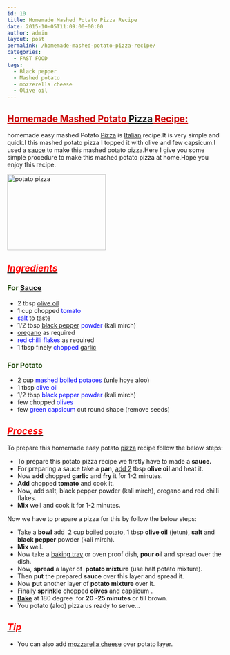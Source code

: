 ```yaml
---
id: 10
title: Homemade Mashed Potato Pizza Recipe
date: 2015-10-05T11:09:00+00:00
author: admin
layout: post
permalink: /homemade-mashed-potato-pizza-recipe/
categories:
  - FAST FOOD
tags:
  - Black pepper
  - Mashed potato
  - mozzerella cheese
  - Olive oil
---
```


## <span style="color: #cc0000; text-decoration: underline;">**Homemade Mashed Potato [Pizza](http://en.wikipedia.org/wiki/Pizza "Pizza") Recipe:**</span>

homemade easy mashed Potato [Pizza](http://en.wikipedia.org/wiki/Pizza "Pizza") is [Italian](http://en.wikipedia.org/wiki/Italian_dressing "Italian dressing") recipe.It is very simple and quick.I this mashed potato pizza I topped it with olive and few capsicum.I used a [sauce](http://en.wikipedia.org/wiki/Sauce "Sauce") to make this mashed potato pizza.Here I give you some simple procedure to make this mashed potato pizza at home.Hope you enjoy this recipe.

<a href="{{site.url}}/wp-content/uploads/2017/03/potato-pizza.jpg"><img class="aligncenter size-medium wp-image-35" src="{{site.url}}/wp-content/uploads/2017/03/potato-pizza.jpg" alt="potato pizza" width="228" height="176" /></a>

## _<u><span style="color: red;">Ingredients</span></u>_

### <span style="color: #274e13;">For [Sauce](http://en.wikipedia.org/wiki/Tomato_sauce "Tomato sauce")</span>

*   2 tbsp [olive oil](http://en.wikipedia.org/wiki/Olive_oil "Olive oil")
*   1 cup chopped <span style="color: blue;">tomato</span>
*   <span style="color: blue;">salt</span> to taste
*   1/2 tbsp [black pepper](http://en.wikipedia.org/wiki/Black_pepper "Black pepper") <span style="color: blue;">powder</span> (kali mirch)
*   [oregano](http://en.wikipedia.org/wiki/Oregano "Oregano") as required
*   <span style="color: blue;">red chilli flakes</span> as required
*   1 tbsp finely <span style="color: blue;">chopped</span> [garlic](http://en.wikipedia.org/wiki/Garlic "Garlic")

### <span style="color: #274e13;">For Potato</span>

*   2 cup <span style="color: blue;">mashed boiled potaoes</span> (unle hoye aloo)
*   1 tbsp <span style="color: blue;">olive oil</span>
*   1/2 tbsp <span style="color: blue;">black pepper powder</span> (kali mirch)
*   few chopped <span style="color: blue;">olives</span>
*   few <span style="color: blue;">green capsicum</span> cut round shape (remove seeds)

## _<u><span style="color: red;">Process</span></u>_

To prepare this homemade easy potato [pizza](http://en.wikipedia.org/wiki/Pizza "Pizza") recipe follow the below steps:

*   To prepare this potato pizza recipe we firstly have to made a **sauce.**
*   For preparing a sauce take a **pan**, [add 2](http://en.wikipedia.org/wiki/Add-2 "Add-2") tbsp **olive oil** and heat it.
*   Now **add** chopped **garlic** and **fry** it for 1-2 minutes.
*   **Add** chopped **tomato** and cook it.
*   Now, add salt, black pepper powder (kali mirch), oregano and red chilli flakes.
*   **Mix** well and cook it for 1-2 minutes.

Now we have to prepare a pizza for this by follow the below steps:

*   Take a **bowl** add  2 cup [boiled potato](http://en.wikipedia.org/wiki/Potato "Potato"), 1 tbsp **olive oil** (jetun), **salt** and **black pepper** powder (kali mirch).
*   **Mix** well.
*   Now take a [baking tray](http://en.wikipedia.org/wiki/Sheet_pan "Sheet pan") or oven proof dish, **pour oil** and spread over the dish.
*   Now, **spread** a layer of  **potato mixture** (use half potato mixture).
*   Then **put** the prepared **sauce** over this layer and spread it.
*   Now **put** another layer of **potato mixture** over it.
*   Finally **sprinkle** chopped **olives** and capsicum .
*   **[Bake](http://en.wikipedia.org/wiki/Casserole "Casserole")** at 180 degree  for **20 -25 minutes** or till brown.
*   You potato (aloo) pizza us ready to serve…

## _<u><span style="color: red;">Tip</span></u>_

*   You can also add [mozzarella cheese](http://en.wikipedia.org/wiki/Mozzarella "Mozzarella") over potato layer.
